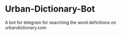 # Urban-Dictionary-Bot
A bot for telegram for searching the word definitions on urbandictionary.com

